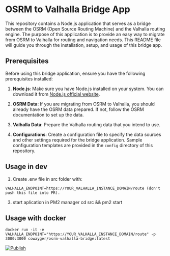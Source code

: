 # OSRM to Valhalla Bridge App

This repository contains a Node.js application that serves as a bridge between the OSRM (Open Source Routing Machine) and the Valhalla routing engine. The purpose of this application is to provide an easy way to migrate from OSRM to Valhalla for routing and navigation needs. This README file will guide you through the installation, setup, and usage of this bridge app.

## Prerequisites

Before using this bridge application, ensure you have the following prerequisites installed:

1. **Node.js**: Make sure you have Node.js installed on your system. You can download it from [Node.js official website](https://nodejs.org/).

2. **OSRM Data**: If you are migrating from OSRM to Valhalla, you should already have the OSRM data prepared. If not, follow the OSRM documentation to set up the data.

3. **Valhalla Data**: Prepare the Valhalla routing data that you intend to use.

4. **Configurations**: Create a configuration file to specify the data sources and other settings required for the bridge application. Sample configuration templates are provided in the `config` directory of this repository.

## Usage in dev
1. Create .env file in src folder with:
```
VALHALLA_ENDPOINT=https://YOUR_VALHALLA_INSTANCE_DOMAIN/route (don't push this file into PR).
```
3. start aplication in PM2 manager
   cd src && pm2 start

## Usage with docker
```
docker run -it -e VALHALLA_ENDPOINT="https://YOUR_VALHALLA_INSTANCE_DOMAIN/route" -p 3000:3000 cowayger/osrm-valhalla-bridge:latest
```

[![Publish](https://github.com/CoWayger/OsrmValhallaBridge/actions/workflows/docker-publish.yml/badge.svg)](https://github.com/CoWayger/OsrmValhallaBridge/actions/workflows/docker-publish.yml)
